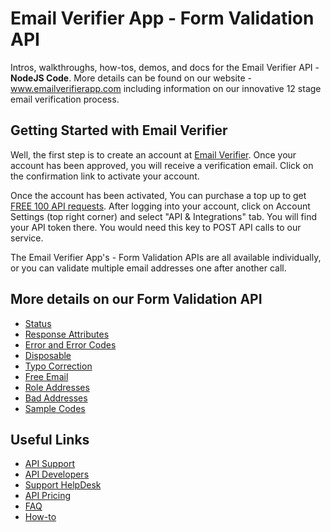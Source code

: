 Email Verifier App - Form Validation API
=========
Intros, walkthroughs, how-tos, demos, and docs for the Email Verifier API - <strong>NodeJS Code</strong>. More details can be found on our website - www.emailverifierapp.com including information on our innovative 12 stage email verification process. 

Getting Started with Email Verifier
--------------------------------
Well, the first step is to create an account at [Email Verifier](https://www.emailverifierapp.com/). Once your account has been approved, you will receive a verification email. Click on the confirmation link to activate your account.

Once the account has been activated, You can purchase a top up to get [FREE 100 API requests](https://support.emailverifierapp.com/articles/api/do-i-get-free-credit-for-testing-your-api). After logging into your account, click on Account Settings (top right corner) and select "API & Integrations" tab. You will find your API token there. You would need this key to POST API calls to our service.

The Email Verifier App's - Form Validation APIs are all available individually, or you can validate multiple email addresses one after another call. 

More details on our Form Validation API
-------------

* [Status](https://www.emailverifierapp.com/form-validation-api-for-developers/status/)
* [Response Attributes](https://www.emailverifierapp.com/form-validation-api-for-developers/response-attributes/)
* [Error and Error Codes](https://www.emailverifierapp.com/form-validation-api-for-developers/error-error-codes/)
* [Disposable](https://www.emailverifierapp.com/form-validation-api-for-developers/disposable/)
* [Typo Correction](https://www.emailverifierapp.com/form-validation-api-for-developers/typo-suggestion/)
* [Free Email](https://www.emailverifierapp.com/form-validation-api-for-developers/free-email/)
* [Role Addresses](https://www.emailverifierapp.com/form-validation-api-for-developers/role-addresses/)
* [Bad Addresses](https://www.emailverifierapp.com/form-validation-api-for-developers/bad-addresses/)
* [Sample Codes](https://www.emailverifierapp.com/form-validation-api-for-developers/sample-codes/)


Useful Links
-------------

* [API Support](https://support.emailverifierapp.com/articles/api)
* [API Developers](https://www.emailverifierapp.com/form-validation-api-for-developers/)
* [Support HelpDesk](https://support.emailverifierapp.com/contact)
* [API Pricing](https://www.emailverifierapp.com/email-verification-pricing/)
* [FAQ](https://support.emailverifierapp.com/articles/frequently-asked-questions)
* [How-to](https://support.emailverifierapp.com/articles/how-to)

